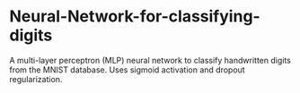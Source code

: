 # Neural-Network-for-classifying-digits
A multi-layer perceptron (MLP) neural network to classify handwritten digits from the MNIST database.
Uses sigmoid activation and dropout regularization.
